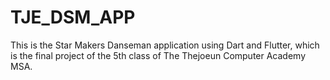 # TJE_DSM_APP
This is the Star Makers Danseman application using Dart and Flutter, which is the final project of the 5th class of The Thejoeun Computer Academy MSA.
